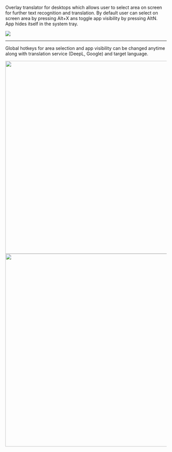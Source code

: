 Overlay translator for desktops which allows user to select area on screen for further text recognition and translation. 
By default user can select on screen area by pressing Alt+X ans toggle app visibility by pressing AltN. App hides itself in the system tray.

<img src="https://github.com/user-attachments/assets/8674fa2a-4610-4f61-a873-4aee376f2a0e"/>

***

Global hotkeys for area selection and app visibility can be changed anytime along with translation service (DeepL, Google) and target language.

<img src="https://github.com/user-attachments/assets/abdd92d7-01cb-4597-b58e-912b8209f792" width="700" height="600" />

<img src="https://github.com/user-attachments/assets/4287bd89-1a5b-4bc8-a9c5-1479ac86936f" width="700" height="600" />
